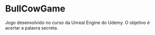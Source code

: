 # BullCowGame
Jogo desenvolvido no curso da Unreal Engine do Udemy. O objetivo é acertar a palavra secreta.
